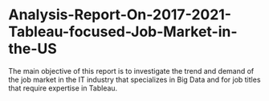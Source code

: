 # Analysis-Report-On-2017-2021-Tableau-focused-Job-Market-in-the-US
The main objective of this report is to investigate the trend and demand of the job market in the IT industry that specializes in Big Data and for job titles that require expertise in Tableau.
